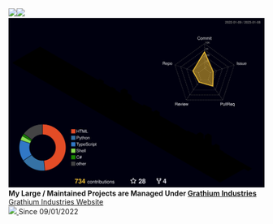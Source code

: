 <div>
  <a href="https://github.com/anuraghazra/github-readme-stats"><img src="https://github-readme-stats.vercel.app/api?username=hudson-newey&show_icons=true&theme=nord&hide_border=true" width="45%"><img src="http://github-readme-streak-stats.herokuapp.com?user=hudson-newey&theme=nord&hide_border=true&date_format=j%20M%5B%20Y%5D&fire=DD922B" width="45%"></a>
</div>

<img src="./profile-3d-contrib/profile-night-rainbow.svg" />

<div>
  <b>My Large / Maintained Projects are Managed Under <a href="https://github.com/Grathium-Industries">Grathium Industries</a></b><br>
  <a href="https://hudson-newey.github.io/">Grathium Industries Website</a><br>
</div>

<!-- embeded analytics -->
<a href="https://visitcount.itsvg.in">
  <img src="https://visitcount.itsvg.in/api?id=hudson-newey&label=Profile%20Views&color=8&icon=1&pretty=true" />
</a>
Since 09/01/2022
